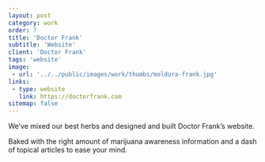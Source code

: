 ```yaml
---
layout: post
category: work
order: 7
title: 'Doctor Frank'
subtitle: 'Website'
client: 'Doctor Frank'
tags: 'website'
image:
 - url: '../../public/images/work/thumbs/moldura-frank.jpg'
links:
 - type: website
   link: https://doctorfrank.com
sitemap: false
---
```


We’ve mixed our best herbs and designed and built Doctor Frank’s website.

Baked with the right amount of marijuana awareness information and a dash of topical articles to ease your mind.
